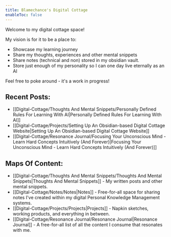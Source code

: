 ```yaml
---
title: Blamechance's Digital Cottage
enableToc: false
---
```

Welcome to my digital cottage space!

My vision is for it to be a place to:
- Showcase my learning journey
- Share my thoughts, experiences and other mental snippets
- Share notes (technical and non) stored in my obsidian vault. 
- Store just enough of my personality so I can one day live eternally as an AI 

Feel free to poke around - it's a work in progress! 



## Recent Posts: 
- [[Digital-Cottage/Thoughts And Mental Snippets/Personally Defined Rules For Learning With AI|Personally Defined Rules For Learning With AI]]
- [[Digital-Cottage/Projects/Setting Up An Obsidian-based Digital Cottage Website|Setting Up An Obsidian-based Digital Cottage Website]]
- [[Digital-Cottage/Resonance Journal/Focusing Your Unconscious Mind - Learn Hard Concepts Intuitively (And Forever)|Focusing Your Unconscious Mind - Learn Hard Concepts Intuitively (And Forever)]]


## Maps Of Content: 
- [[Digital-Cottage/Thoughts And Mental Snippets/Thoughts And Mental Snippets|Thoughts And Mental Snippets]] - My written posts and other mental snippets. 
- [[Digital-Cottage/Notes/Notes|Notes]] - Free-for-all space for sharing notes I've created within my digital Personal Knowledge Management systems.
- [[Digital-Cottage/Projects/Projects|Projects]] - Napkin sketches, working products, and everything in between. 
- [[Digital-Cottage/Resonance Journal/Resonance Journal|Resonance Journal]] - A free-for-all list of all the content I consume that resonates with me. 
